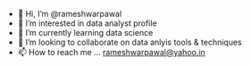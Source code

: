 - 👋 Hi, I’m @rameshwarpawal
- 👀 I’m interested in data analyst profile
- 🌱 I’m currently learning data science
- 💞️ I’m looking to collaborate on data anlyis tools & techniques
- 📫 How to reach me ... rameshwarpawal@yahoo.in

<!---
rameshwarpawal/rameshwarpawal is a ✨ special ✨ repository because its `README.md` (this file) appears on your GitHub profile.
You can click the Preview link to take a look at your changes.
--->
